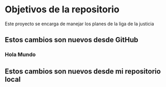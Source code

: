 # Objetivos de la repositorio

Este proyecto se encarga de manejar los planes de la liga de la justicia


## Estos cambios son nuevos desde GitHub


### Hola Mundo
## Estos cambios son nuevos desde mi repositorio local
